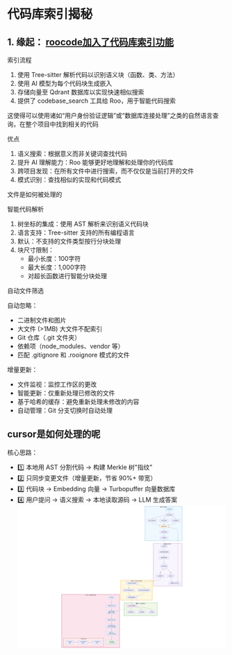 # 代码库索引揭秘

## 1. 缘起： [roocode加入了代码库索引功能](https://docs.roocode.com/features/experimental/codebase-indexing)

索引流程

1. 使用 Tree-sitter 解析代码以识别语义块（函数、类、方法）
2. 使用 AI 模型为每个代码块生成嵌入
3. 存储向量至 Qdrant 数据库以实现快速相似搜索
4. 提供了 codebase_search 工具给 Roo，用于智能代码搜索

这使得可以使用诸如“用户身份验证逻辑”或“数据库连接处理”之类的自然语言查询，在整个项目中找到相关的代码

优点

1. 语义搜索：根据意义而非关键词查找代码
2. 提升 AI 理解能力：Roo 能够更好地理解和处理你的代码库
3. 跨项目发现：在所有文件中进行搜索，而不仅仅是当前打开的文件
4. 模式识别：查找相似的实现和代码模式


文件是如何被处理的

智能代码解析

1. 树坐标的集成：使用 AST 解析来识别语义代码块
2. 语言支持：Tree-sitter 支持的所有编程语言
3. 默认：不支持的文件类型按行分块处理
4. 块尺寸限制：
   - 最小长度：100字符
   - 最大长度：1,000字符
   - 对超长函数进行智能分块处理

自动文件筛选

自动忽略：
- 二进制文件和图片
- 大文件 (>1MB)  大文件不配索引
- Git 仓库（.git 文件夹）
- 依赖项（node_modules、vendor 等）
- 匹配 .gitignore 和 .rooignore 模式的文件

增量更新：

- 文件监视：监控工作区的更改
- 智能更新：仅重新处理已修改的文件
- 基于哈希的缓存：避免重新处理未修改的内容
- 自动管理：Git 分支切换时自动处理

## cursor是如何处理的呢

核心思路：
- 1️⃣ 本地用 AST 分割代码 → 构建 Merkle 树"指纹"
- 2️⃣ 只同步变更文件（增量更新，节省 90%+ 带宽）
- 3️⃣ 代码块 → Embedding 向量 → Turbopuffer 向量数据库
- 4️⃣ 用户提问 → 语义搜索 → 本地读取源码 → LLM 生成答案
![cursor处理代码库索引的核心思路](/study/imgs/cursor-rag.jpeg)